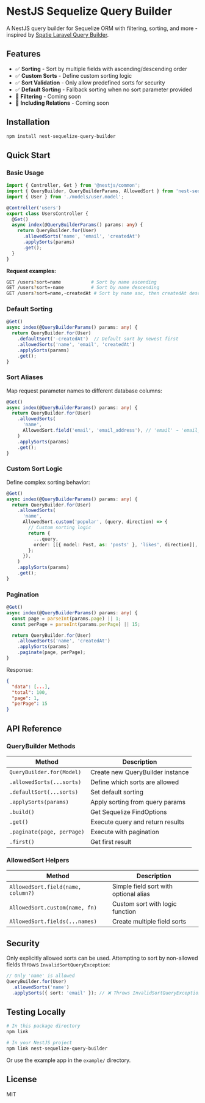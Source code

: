 # NestJS Sequelize Query Builder

A NestJS query builder for Sequelize ORM with filtering, sorting, and more - inspired by [Spatie Laravel Query Builder](https://spatie.be/docs/laravel-query-builder).

## Features

- ✅ **Sorting** - Sort by multiple fields with ascending/descending order
- ✅ **Custom Sorts** - Define custom sorting logic
- ✅ **Sort Validation** - Only allow predefined sorts for security
- ✅ **Default Sorting** - Fallback sorting when no sort parameter provided
- 🚧 **Filtering** - Coming soon
- 🚧 **Including Relations** - Coming soon

## Installation

```bash
npm install nest-sequelize-query-builder
```

## Quick Start

### Basic Usage

```typescript
import { Controller, Get } from '@nestjs/common';
import { QueryBuilder, QueryBuilderParams, AllowedSort } from 'nest-sequelize-query-builder';
import { User } from './models/user.model';

@Controller('users')
export class UsersController {
  @Get()
  async index(@QueryBuilderParams() params: any) {
    return QueryBuilder.for(User)
      .allowedSorts('name', 'email', 'createdAt')
      .applySorts(params)
      .get();
  }
}
```

**Request examples:**
```bash
GET /users?sort=name           # Sort by name ascending
GET /users?sort=-name          # Sort by name descending
GET /users?sort=name,-createdAt # Sort by name asc, then createdAt desc
```

### Default Sorting

```typescript
@Get()
async index(@QueryBuilderParams() params: any) {
  return QueryBuilder.for(User)
    .defaultSort('-createdAt')  // Default sort by newest first
    .allowedSorts('name', 'email', 'createdAt')
    .applySorts(params)
    .get();
}
```

### Sort Aliases

Map request parameter names to different database columns:

```typescript
@Get()
async index(@QueryBuilderParams() params: any) {
  return QueryBuilder.for(User)
    .allowedSorts(
      'name',
      AllowedSort.field('email', 'email_address'), // 'email' → 'email_address' column
    )
    .applySorts(params)
    .get();
}
```

### Custom Sort Logic

Define complex sorting behavior:

```typescript
@Get()
async index(@QueryBuilderParams() params: any) {
  return QueryBuilder.for(User)
    .allowedSorts(
      'name',
      AllowedSort.custom('popular', (query, direction) => {
        // Custom sorting logic
        return {
          ...query,
          order: [[{ model: Post, as: 'posts' }, 'likes', direction]],
        };
      }),
    )
    .applySorts(params)
    .get();
}
```

### Pagination

```typescript
@Get()
async index(@QueryBuilderParams() params: any) {
  const page = parseInt(params.page) || 1;
  const perPage = parseInt(params.perPage) || 15;

  return QueryBuilder.for(User)
    .allowedSorts('name', 'createdAt')
    .applySorts(params)
    .paginate(page, perPage);
}
```

Response:
```json
{
  "data": [...],
  "total": 100,
  "page": 1,
  "perPage": 15
}
```

## API Reference

### QueryBuilder Methods

| Method | Description |
|--------|-------------|
| `QueryBuilder.for(Model)` | Create new QueryBuilder instance |
| `.allowedSorts(...sorts)` | Define which sorts are allowed |
| `.defaultSort(...sorts)` | Set default sorting |
| `.applySorts(params)` | Apply sorting from query params |
| `.build()` | Get Sequelize FindOptions |
| `.get()` | Execute query and return results |
| `.paginate(page, perPage)` | Execute with pagination |
| `.first()` | Get first result |

### AllowedSort Helpers

| Method | Description |
|--------|-------------|
| `AllowedSort.field(name, column?)` | Simple field sort with optional alias |
| `AllowedSort.custom(name, fn)` | Custom sort with logic function |
| `AllowedSort.fields(...names)` | Create multiple field sorts |

## Security

Only explicitly allowed sorts can be used. Attempting to sort by non-allowed fields throws `InvalidSortQueryException`:

```typescript
// Only 'name' is allowed
QueryBuilder.for(User)
  .allowedSorts('name')
  .applySorts({ sort: 'email' }); // ❌ Throws InvalidSortQueryException
```

## Testing Locally

```bash
# In this package directory
npm link

# In your NestJS project
npm link nest-sequelize-query-builder
```

Or use the example app in the `example/` directory.

## License

MIT
